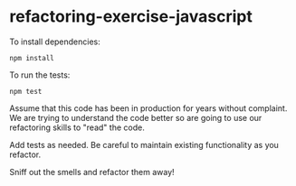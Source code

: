 # refactoring-exercise-javascript

To install dependencies:

```npm install```

To run the tests:

```npm test```

Assume that this code has been in production for years without complaint.  We are trying to understand the code better so are going to use our refactoring skills to "read" the code.

Add tests as needed.  Be careful to maintain existing functionality as you refactor.

Sniff out the smells and refactor them away!